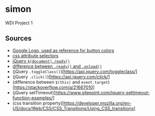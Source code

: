 # simon
WDI Project 1

## Sources
- [Google Logo, used as reference for button colors](https://en.wikipedia.org/wiki/Google_logo#/media/File:Google-favicon-2015.png)
- [css attribute selectors](https://www.w3schools.com/css/css_attribute_selectors.asp)
- [jQuery `$(document).ready()`](https://learn.jquery.com/using-jquery-core/document-ready/)
- [difference between `.ready()` and `.onload()`](https://stackoverflow.com/a/3698214)
- (jQuery `.toggleClass()`)[https://api.jquery.com/toggleclass/]
- (jQuery `.click()`)[https://api.jquery.com/click/]
- (difference between `$(this)` and `event.target`)[https://stackoverflow.com/a/21667010]
- (jQuery setTimeout)[https://www.sitepoint.com/jquery-settimeout-function-examples/]
- (css transition property)[https://developer.mozilla.org/en-US/docs/Web/CSS/CSS_Transitions/Using_CSS_transitions]
